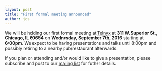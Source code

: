 ```yaml
---
layout: post
title: "First formal meeting announced"
author: jcs
---
```


We will be holding our first formal meeting at
[Telnyx](http://www.telnyx.com/)
at
**311 W. Superior St., Chicago, IL 60654**
on
**Wednesday, September 7th, 2016**
starting at
**6:00pm**.
We expect to be having presentations and talks until 8:00pm and possibly
retiring to a nearby pub/restaurant afterwards.

If you plan on attending and/or would like to give a presentation, please
subscribe and post to our
[mailing list]()
for futher details.
